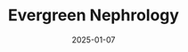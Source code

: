 ---  
layout: startup_page  
title: "Evergreen Nephrology"  
id: "evergreennephrology.com"  
permalink: "/evergreennephrologyevergreennephrology.com01072025/"  
website: "https://www.evergreennephrology.com/"  
funding_round: ""  
funding_amount: "$130M"  
investors: "Rubicon Founders, Oak HC/FT, K2 HealthVentures, a group of existing investors"  
about: "Evergreen Nephrology partners with nephrologists and payors to redefine kidney care for patients with chronic and end-stage kidney disease. They offer value-based care designed to empower patients and improve outcomes through an interdisciplinary model of care including nurse care managers, care coordinators, and other specialists. Operating across 24 states, they support a network of over 900 providers."  
markets: "Healthtech, Health Care, Medical, Wellness"  
hq: "Nashville, Tennessee, United States"  
founded_year: "2021"  
linkedin: "https://www.linkedin.com/company/evergreen-nephrology"  
twitter: ""  
instagram: ""  
facebook: ""  
crunchbase: "https://www.crunchbase.com/organization/evergreen-nephrology"  
pitchbook: "https://pitchbook.com/profiles/company/472047-49"  

date_display: "07-Jan-2025"  
date: "2025-01-07"

# SEO Optimization  
meta_title: "Evergreen Nephrology -  Funding ($130M)"  
meta_description: "Evergreen Nephrology, Evergreen Nephrology partners with nephrologists and payors to redefine kidney care for patients with chronic and end-stage kidney disease. They offer..."  
meta_keywords: "Evergreen Nephrology, Healthtech, Health Care, Medical, Wellness,  funding"  
canonical_url: "https://startup.projectstartups.com/evergreennephrologyevergreennephrology.com01072025/"  
---